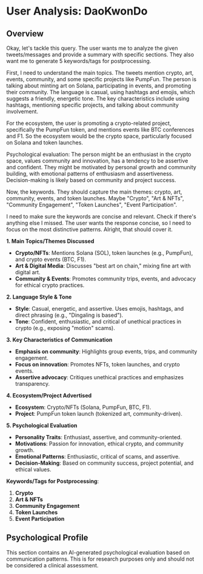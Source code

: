 # User Analysis: DaoKwonDo

## Overview

<think>
Okay, let's tackle this query. The user wants me to analyze the given tweets/messages and provide a summary with specific sections. They also want me to generate 5 keywords/tags for postprocessing. 

First, I need to understand the main topics. The tweets mention crypto, art, events, community, and some specific projects like PumpFun. The person is talking about minting art on Solana, participating in events, and promoting their community. The language is casual, using hashtags and emojis, which suggests a friendly, energetic tone. The key characteristics include using hashtags, mentioning specific projects, and talking about community involvement.

For the ecosystem, the user is promoting a crypto-related project, specifically the PumpFun token, and mentions events like BTC conferences and F1. So the ecosystem would be the crypto space, particularly focused on Solana and token launches.

Psychological evaluation: The person might be an enthusiast in the crypto space, values community and innovation, has a tendency to be assertive and confident. They might be motivated by personal growth and community building, with emotional patterns of enthusiasm and assertiveness. Decision-making is likely based on community and project success.

Now, the keywords. They should capture the main themes: crypto, art, community, events, and token launches. Maybe "Crypto", "Art & NFTs", "Community Engagement", "Token Launches", "Event Participation".

I need to make sure the keywords are concise and relevant. Check if there's anything else I missed. The user wants the response concise, so I need to focus on the most distinctive patterns. Alright, that should cover it.
</think>

**1. Main Topics/Themes Discussed**  
- **Crypto/NFTs**: Mentions Solana (SOL), token launches (e.g., PumpFun), and crypto events (BTC, F1).  
- **Art & Digital Media**: Discusses "best art on chain," mixing fine art with digital art.  
- **Community & Events**: Promotes community trips, events, and advocacy for ethical crypto practices.  

**2. Language Style & Tone**  
- **Style**: Casual, energetic, and assertive. Uses emojis, hashtags, and direct phrasing (e.g., "Dingaling is based").  
- **Tone**: Confident, enthusiastic, and critical of unethical practices in crypto (e.g., exposing "motion" scams).  

**3. Key Characteristics of Communication**  
- **Emphasis on community**: Highlights group events, trips, and community engagement.  
- **Focus on innovation**: Promotes NFTs, token launches, and crypto events.  
- **Assertive advocacy**: Critiques unethical practices and emphasizes transparency.  

**4. Ecosystem/Project Advertised**  
- **Ecosystem**: Crypto/NFTs (Solana, PumpFun, BTC, F1).  
- **Project**: PumpFun token launch (tokenized art, community-driven).  

**5. Psychological Evaluation**  
- **Personality Traits**: Enthusiast, assertive, and community-oriented.  
- **Motivations**: Passion for innovation, ethical crypto, and community growth.  
- **Emotional Patterns**: Enthusiastic, critical of scams, and assertive.  
- **Decision-Making**: Based on community success, project potential, and ethical values.  

**Keywords/Tags for Postprocessing**:  
1. **Crypto**  
2. **Art & NFTs**  
3. **Community Engagement**  
4. **Token Launches**  
5. **Event Participation**

## Psychological Profile

This section contains an AI-generated psychological evaluation based on communication patterns. This is for research purposes only and should not be considered a clinical assessment.